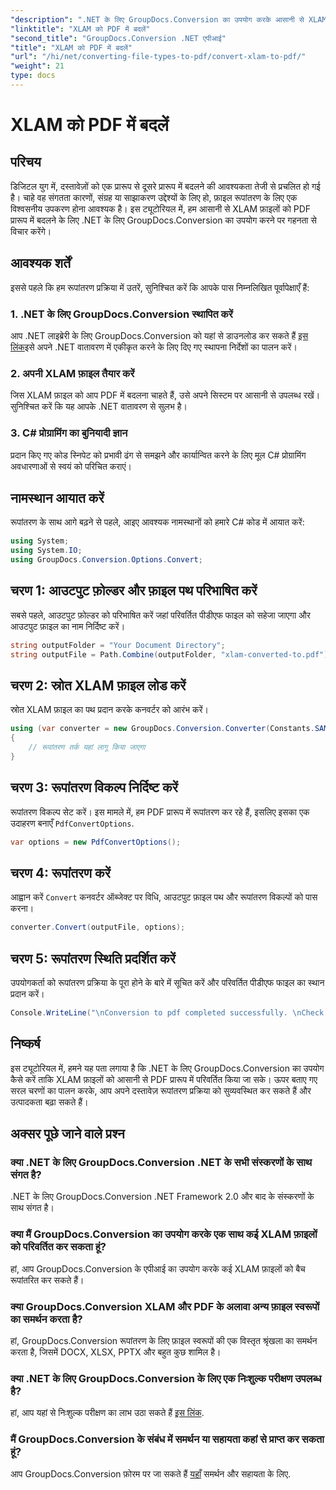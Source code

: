 ```yaml
---
"description": ".NET के लिए GroupDocs.Conversion का उपयोग करके आसानी से XLAM फ़ाइलों को PDF में कनवर्ट करना सीखें। निर्बाध दस्तावेज़ रूपांतरण के लिए हमारे चरण-दर-चरण ट्यूटोरियल का पालन करें।"
"linktitle": "XLAM को PDF में बदलें"
"second_title": "GroupDocs.Conversion .NET एपीआई"
"title": "XLAM को PDF में बदलें"
"url": "/hi/net/converting-file-types-to-pdf/convert-xlam-to-pdf/"
"weight": 21
type: docs
---
```

# XLAM को PDF में बदलें

## परिचय
डिजिटल युग में, दस्तावेज़ों को एक प्रारूप से दूसरे प्रारूप में बदलने की आवश्यकता तेजी से प्रचलित हो गई है। चाहे वह संगतता कारणों, संग्रह या साझाकरण उद्देश्यों के लिए हो, फ़ाइल रूपांतरण के लिए एक विश्वसनीय उपकरण होना आवश्यक है। इस ट्यूटोरियल में, हम आसानी से XLAM फ़ाइलों को PDF प्रारूप में बदलने के लिए .NET के लिए GroupDocs.Conversion का उपयोग करने पर गहनता से विचार करेंगे।
## आवश्यक शर्तें
इससे पहले कि हम रूपांतरण प्रक्रिया में उतरें, सुनिश्चित करें कि आपके पास निम्नलिखित पूर्वापेक्षाएँ हैं:
### 1. .NET के लिए GroupDocs.Conversion स्थापित करें
आप .NET लाइब्रेरी के लिए GroupDocs.Conversion को यहां से डाउनलोड कर सकते हैं [इस लिंक](https://releases.groupdocs.com/conversion/net/)इसे अपने .NET वातावरण में एकीकृत करने के लिए दिए गए स्थापना निर्देशों का पालन करें।
### 2. अपनी XLAM फ़ाइल तैयार करें
जिस XLAM फ़ाइल को आप PDF में बदलना चाहते हैं, उसे अपने सिस्टम पर आसानी से उपलब्ध रखें। सुनिश्चित करें कि यह आपके .NET वातावरण से सुलभ है।
### 3. C# प्रोग्रामिंग का बुनियादी ज्ञान
प्रदान किए गए कोड स्निपेट को प्रभावी ढंग से समझने और कार्यान्वित करने के लिए मूल C# प्रोग्रामिंग अवधारणाओं से स्वयं को परिचित कराएं।

## नामस्थान आयात करें
रूपांतरण के साथ आगे बढ़ने से पहले, आइए आवश्यक नामस्थानों को हमारे C# कोड में आयात करें:
```csharp
using System;
using System.IO;
using GroupDocs.Conversion.Options.Convert;
```

## चरण 1: आउटपुट फ़ोल्डर और फ़ाइल पथ परिभाषित करें
सबसे पहले, आउटपुट फ़ोल्डर को परिभाषित करें जहां परिवर्तित पीडीएफ फाइल को सहेजा जाएगा और आउटपुट फ़ाइल का नाम निर्दिष्ट करें।
```csharp
string outputFolder = "Your Document Directory";
string outputFile = Path.Combine(outputFolder, "xlam-converted-to.pdf");
```
## चरण 2: स्रोत XLAM फ़ाइल लोड करें
स्रोत XLAM फ़ाइल का पथ प्रदान करके कनवर्टर को आरंभ करें।
```csharp
using (var converter = new GroupDocs.Conversion.Converter(Constants.SAMPLE_XLAM))
{
    // रूपांतरण तर्क यहां लागू किया जाएगा
}
```
## चरण 3: रूपांतरण विकल्प निर्दिष्ट करें
रूपांतरण विकल्प सेट करें। इस मामले में, हम PDF प्रारूप में रूपांतरण कर रहे हैं, इसलिए इसका एक उदाहरण बनाएँ `PdfConvertOptions`.
```csharp
var options = new PdfConvertOptions();
```
## चरण 4: रूपांतरण करें
आह्वान करें `Convert` कनवर्टर ऑब्जेक्ट पर विधि, आउटपुट फ़ाइल पथ और रूपांतरण विकल्पों को पास करना।
```csharp
converter.Convert(outputFile, options);
```
## चरण 5: रूपांतरण स्थिति प्रदर्शित करें
उपयोगकर्ता को रूपांतरण प्रक्रिया के पूरा होने के बारे में सूचित करें और परिवर्तित पीडीएफ फाइल का स्थान प्रदान करें।
```csharp
Console.WriteLine("\nConversion to pdf completed successfully. \nCheck output in {0}", outputFolder);
```

## निष्कर्ष
इस ट्यूटोरियल में, हमने यह पता लगाया है कि .NET के लिए GroupDocs.Conversion का उपयोग कैसे करें ताकि XLAM फ़ाइलों को आसानी से PDF प्रारूप में परिवर्तित किया जा सके। ऊपर बताए गए सरल चरणों का पालन करके, आप अपने दस्तावेज़ रूपांतरण प्रक्रिया को सुव्यवस्थित कर सकते हैं और उत्पादकता बढ़ा सकते हैं।
## अक्सर पूछे जाने वाले प्रश्न
### क्या .NET के लिए GroupDocs.Conversion .NET के सभी संस्करणों के साथ संगत है?
.NET के लिए GroupDocs.Conversion .NET Framework 2.0 और बाद के संस्करणों के साथ संगत है।
### क्या मैं GroupDocs.Conversion का उपयोग करके एक साथ कई XLAM फ़ाइलों को परिवर्तित कर सकता हूं?
हां, आप GroupDocs.Conversion के एपीआई का उपयोग करके कई XLAM फ़ाइलों को बैच रूपांतरित कर सकते हैं।
### क्या GroupDocs.Conversion XLAM और PDF के अलावा अन्य फ़ाइल स्वरूपों का समर्थन करता है?
हां, GroupDocs.Conversion रूपांतरण के लिए फ़ाइल स्वरूपों की एक विस्तृत श्रृंखला का समर्थन करता है, जिसमें DOCX, XLSX, PPTX और बहुत कुछ शामिल है।
### क्या .NET के लिए GroupDocs.Conversion के लिए एक निःशुल्क परीक्षण उपलब्ध है?
हां, आप यहां से निःशुल्क परीक्षण का लाभ उठा सकते हैं [इस लिंक](https://releases.groupdocs.com/).
### मैं GroupDocs.Conversion के संबंध में समर्थन या सहायता कहां से प्राप्त कर सकता हूं?
आप GroupDocs.Conversion फ़ोरम पर जा सकते हैं [यहाँ](https://forum.groupdocs.com/c/conversion/11) समर्थन और सहायता के लिए.
